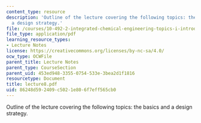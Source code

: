 ```yaml
---
content_type: resource
description: 'Outline of the lecture covering the following topics: the basics and
  a design strategy.'
file: /courses/10-492-2-integrated-chemical-engineering-topics-i-introduction-to-biocatalysis-fall-2004/86248d592409c5021e806f7eff565cb0_lecture8.pdf
file_type: application/pdf
learning_resource_types:
- Lecture Notes
license: https://creativecommons.org/licenses/by-nc-sa/4.0/
ocw_type: OCWFile
parent_title: Lecture Notes
parent_type: CourseSection
parent_uid: 453ed948-3355-0754-533e-3bea2d1f1816
resourcetype: Document
title: lecture8.pdf
uid: 86248d59-2409-c502-1e80-6f7eff565cb0
---
```

Outline of the lecture covering the following topics: the basics and a design strategy.